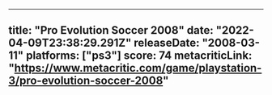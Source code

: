 
---
title: "Pro Evolution Soccer 2008"
date: "2022-04-09T23:38:29.291Z"
releaseDate: "2008-03-11"
platforms: ["ps3"]
score: 74
metacriticLink: "https://www.metacritic.com/game/playstation-3/pro-evolution-soccer-2008"
---
